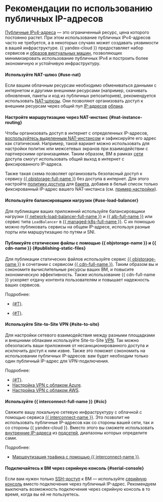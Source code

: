 # Рекомендации по использованию публичных IP-адресов

[Публичные IPv4-адреса](../concepts/address.md#public-addresses) — это ограниченный ресурс, цена которого постоянно растет. При этом использование публичных IPv4-адресов часто не требуется, а в некоторых случаях может создавать уязвимости в вашей инфраструктуре. {{ yandex-cloud }} предоставляет набор сервисов и [образов виртуальных машин](../../compute/concepts/image.md), позволяющих минимизировать использование публичных IPv4 и построить более экономичную и устойчивую инфраструктуру.

#### Используйте NAT-шлюз {#use-nat}

Если вашим облачным ресурсам необходимо обмениваться данными с интернетом и другими внешними ресурсами (например, скачивать обновления, пакеты и код из публичных репозиториев), рекомендуется использовать [NAT-шлюзы](../operations/create-nat-gateway.md). Они позволяют организовать доступ к внешним ресурсам через общий пул [IP-адресов](../concepts/address.md) [облака](../../resource-manager/concepts/resources-hierarchy.md#cloud).

#### Настройте маршрутизацию через NAT-инстанс {#nat-instance-routing}

Чтобы организовать доступ в интернет с определенных IP-адресов, [воспользуйтесь выделенным NAT-инстансом](../../tutorials/routing/nat-instance.md) и зафиксируйте его адрес как статический. Например, такой вариант можно использовать для настройки политик или межсетевых экранов при взаимодействии с партнерскими организациями. Таким образом, ВМ в рамках [сети](../../vpc/concepts/network.md#network) доступа смогут использовать общий выход в интернет с фиксированного IP-адреса.

Также такая схема позволяет организовать безопасный доступ к сервису [{{ objstorage-full-name }}](../../storage/) без доступа в интернет. Для этого настройте [политику доступа](../../storage/concepts/policy.md) для [бакета](../../storage/concepts/bucket.md), добавив в белый список только фиксированный IP-адрес вашего NAT-инстанса (см. [пример настройки](https://github.com/alex-vlasov-l1/nat-insatnce-terraform-example)).

#### Используйте балансировщики нагрузки {#use-load-balancer}

Для публикации ваших приложений используйте балансировщики нагрузки [{{ network-load-balancer-full-name }}](../../network-load-balancer/) и [{{ alb-full-name }}](../../application-load-balancer/) или сервис типа `LoadBalancer` в [{{ managed-k8s-full-name }}](../../managed-kubernetes/operations/create-load-balancer.md). С их помощью можно публиковать сервисы на общем IP-адресе, используя разные порты или маршрутизацию по путям и SNI.

#### Публикуйте статические файлы с помощью {{ objstorage-name }} и {{ cdn-name }} {#publishing-static-files}

Для публикации статических файлов используйте сервис [{{ objstorage-name }}](../../storage/) в сочетании с сервисом [{{ cdn-full-name }}](../../cdn/). Таким образом вы и сэкономите вычислительные ресурсы ваших ВМ, и повысите экономическую эффективность. Также использование {{ cdn-full-name }} ускоряет отдачу контента пользователям и повышает надежность ваших сервисов.

Подробнее:
* [{#T}](../../storage/operations/hosting/setup.md).


* [{#T}](../../tutorials/web/blue-green-canary-deployment.md).


#### Используйте Site-to-Site VPN {#site-to-site}

Для настройки сетевого взаимодействия между разными площадками и внешними облаками используйте Site-to-Site [VPN](../../glossary/vpn.md). Так можно обезопасить ваши приложения от несанкционированного доступа и исключить доступ к ним извне. Также это поможет сэкономить на использовании публичных IP-адресов: вам будет необходим только один публичный IP-адрес для VPN-подключения.

Подробнее:
* [{#T}](../../tutorials/routing/ipsec/index.md).
* [Настройка VPN с облаком Azure](https://github.com/yandex-cloud/yc-solution-library-for-azure/tree/main/Yandex-Azure%20VPN).
* [Настройка VPN с облаком AWS](https://github.com/yandex-cloud/yc-solution-library-for-aws/tree/main/VPN/modules/vpn).



#### Используйте {{ interconnect-full-name }} {#cic}

Свяжите вашу локальную сетевую инфраструктуру с облачной с помощью сервиса [{{ interconnect-name }}](../../interconnect/index.yaml). Это позволит не использовать публичные IP-адресов как со стороны вашей сети, так и со стороны {{ yandex-cloud }}. Вместо этого вы сможете использовать [внутренние IP-адреса](../concepts/address.md#internal-addresses) из [подсетей](../../vpc/concepts/network.md#subnet), диапазоны которых определите сами.

Подробнее:
* [Маршрутизация трафика с помощью {{ interconnect-name }}](../../interconnect/concepts/routing.md).


#### Подключайтесь к ВМ через серийную консоль {#serial-console}

Если вам нужен только [SSH-доступ](../../glossary/ssh-keygen.md) к ВМ — используйте [серийную консоль](../../compute/operations/index.md#serial-console) вместо подключения через публичный IP-адрес. Рекомендуем выключать возможность подключения через серийную консоль в то время, когда вы ей не пользуетесь.